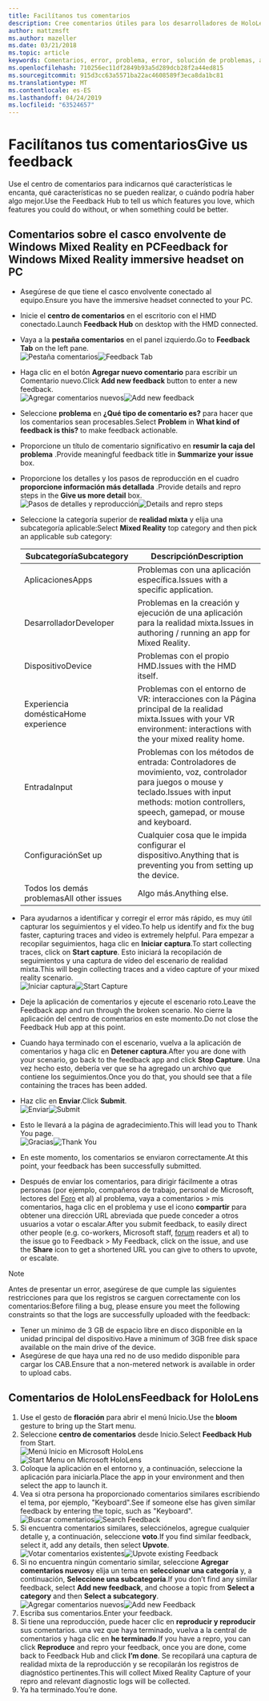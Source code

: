 ```yaml
---
title: Facilítanos tus comentarios
description: Cree comentarios útiles para los desarrolladores de HoloLens y Windows Mixed Reality mediante el centro de comentarios.
author: mattzmsft
ms.author: mazeller
ms.date: 03/21/2018
ms.topic: article
keywords: Comentarios, error, problema, error, solución de problemas, ayuda
ms.openlocfilehash: 710256ec11df2849b93a5d289dcb28f2a44ed815
ms.sourcegitcommit: 915d3cc63a5571ba22ac4608589f3eca8da1bc81
ms.translationtype: MT
ms.contentlocale: es-ES
ms.lasthandoff: 04/24/2019
ms.locfileid: "63524657"
---
```

# <a name="give-us-feedback"></a><span data-ttu-id="9ff9f-104">Facilítanos tus comentarios</span><span class="sxs-lookup"><span data-stu-id="9ff9f-104">Give us feedback</span></span>

<span data-ttu-id="9ff9f-105">Use el centro de comentarios para indicarnos qué características le encanta, qué características no se pueden realizar, o cuándo podría haber algo mejor.</span><span class="sxs-lookup"><span data-stu-id="9ff9f-105">Use the Feedback Hub to tell us which features you love, which features you could do without, or when something could be better.</span></span>

## <a name="feedback-for-windows-mixed-reality-immersive-headset-on-pc"></a><span data-ttu-id="9ff9f-106">Comentarios sobre el casco envolvente de Windows Mixed Reality en PC</span><span class="sxs-lookup"><span data-stu-id="9ff9f-106">Feedback for Windows Mixed Reality immersive headset on PC</span></span>

* <span data-ttu-id="9ff9f-107">Asegúrese de que tiene el casco envolvente conectado al equipo.</span><span class="sxs-lookup"><span data-stu-id="9ff9f-107">Ensure you have the immersive headset connected to your PC.</span></span>
* <span data-ttu-id="9ff9f-108">Inicie el **centro de comentarios** en el escritorio con el HMD conectado.</span><span class="sxs-lookup"><span data-stu-id="9ff9f-108">Launch **Feedback Hub** on desktop with the HMD connected.</span></span>
* <span data-ttu-id="9ff9f-109">Vaya a la **pestaña comentarios** en el panel izquierdo.</span><span class="sxs-lookup"><span data-stu-id="9ff9f-109">Go to **Feedback Tab** on the left pane.</span></span> <br>
  <span data-ttu-id="9ff9f-110">![Pestaña comentarios](images/feedback1-600px.png)</span><span class="sxs-lookup"><span data-stu-id="9ff9f-110">![Feedback Tab](images/feedback1-600px.png)</span></span>
* <span data-ttu-id="9ff9f-111">Haga clic en el botón **Agregar nuevo comentario** para escribir un Comentario nuevo.</span><span class="sxs-lookup"><span data-stu-id="9ff9f-111">Click **Add new feedback** button to enter a new feedback.</span></span><br>
  <span data-ttu-id="9ff9f-112">![Agregar comentarios nuevos](images/feedback2-600px.png)</span><span class="sxs-lookup"><span data-stu-id="9ff9f-112">![Add new feedback](images/feedback2-600px.png)</span></span>
* <span data-ttu-id="9ff9f-113">Seleccione **problema** en **¿Qué tipo de comentario es?** para hacer que los comentarios sean procesables.</span><span class="sxs-lookup"><span data-stu-id="9ff9f-113">Select **Problem** in **What kind of feedback is this?** to make feedback actionable.</span></span>
* <span data-ttu-id="9ff9f-114">Proporcione un título de comentario significativo en **resumir la caja del problema** .</span><span class="sxs-lookup"><span data-stu-id="9ff9f-114">Provide meaningful feedback title in **Summarize your issue** box.</span></span>
* <span data-ttu-id="9ff9f-115">Proporcione los detalles y los pasos de reproducción en el cuadro **proporcione información más detallada** .</span><span class="sxs-lookup"><span data-stu-id="9ff9f-115">Provide details and repro steps in the **Give us more detail** box.</span></span><br>
  <span data-ttu-id="9ff9f-116">![Pasos de detalles y reproducción](images/feedback3-600px.png)</span><span class="sxs-lookup"><span data-stu-id="9ff9f-116">![Details and repro steps](images/feedback3-600px.png)</span></span>
* <span data-ttu-id="9ff9f-117">Seleccione la categoría superior de **realidad mixta** y elija una subcategoría aplicable:</span><span class="sxs-lookup"><span data-stu-id="9ff9f-117">Select **Mixed Reality** top category and then pick an applicable sub category:</span></span>

  |  <span data-ttu-id="9ff9f-118">Subcategoría</span><span class="sxs-lookup"><span data-stu-id="9ff9f-118">Subcategory</span></span>  |  <span data-ttu-id="9ff9f-119">Descripción</span><span class="sxs-lookup"><span data-stu-id="9ff9f-119">Description</span></span> | 
  |----------|----------|
  |  <span data-ttu-id="9ff9f-120">Aplicaciones</span><span class="sxs-lookup"><span data-stu-id="9ff9f-120">Apps</span></span>  |  <span data-ttu-id="9ff9f-121">Problemas con una aplicación específica.</span><span class="sxs-lookup"><span data-stu-id="9ff9f-121">Issues with a specific application.</span></span> | 
  |  <span data-ttu-id="9ff9f-122">Desarrollador</span><span class="sxs-lookup"><span data-stu-id="9ff9f-122">Developer</span></span>  |  <span data-ttu-id="9ff9f-123">Problemas en la creación y ejecución de una aplicación para la realidad mixta.</span><span class="sxs-lookup"><span data-stu-id="9ff9f-123">Issues in authoring / running an app for Mixed Reality.</span></span> | 
  |  <span data-ttu-id="9ff9f-124">Dispositivo</span><span class="sxs-lookup"><span data-stu-id="9ff9f-124">Device</span></span>  |  <span data-ttu-id="9ff9f-125">Problemas con el propio HMD.</span><span class="sxs-lookup"><span data-stu-id="9ff9f-125">Issues with the HMD itself.</span></span> | 
  |  <span data-ttu-id="9ff9f-126">Experiencia doméstica</span><span class="sxs-lookup"><span data-stu-id="9ff9f-126">Home experience</span></span>  |  <span data-ttu-id="9ff9f-127">Problemas con el entorno de VR: interacciones con la Página principal de la realidad mixta.</span><span class="sxs-lookup"><span data-stu-id="9ff9f-127">Issues with your VR environment: interactions with the your mixed reality home.</span></span> | 
  |  <span data-ttu-id="9ff9f-128">Entrada</span><span class="sxs-lookup"><span data-stu-id="9ff9f-128">Input</span></span>  |  <span data-ttu-id="9ff9f-129">Problemas con los métodos de entrada: Controladores de movimiento, voz, controlador para juegos o mouse y teclado.</span><span class="sxs-lookup"><span data-stu-id="9ff9f-129">Issues with input methods: motion controllers, speech, gamepad, or mouse and keyboard.</span></span> | 
  |  <span data-ttu-id="9ff9f-130">Configuración</span><span class="sxs-lookup"><span data-stu-id="9ff9f-130">Set up</span></span>  |  <span data-ttu-id="9ff9f-131">Cualquier cosa que le impida configurar el dispositivo.</span><span class="sxs-lookup"><span data-stu-id="9ff9f-131">Anything that is preventing you from setting up the device.</span></span> | 
  |  <span data-ttu-id="9ff9f-132">Todos los demás problemas</span><span class="sxs-lookup"><span data-stu-id="9ff9f-132">All other issues</span></span>  |  <span data-ttu-id="9ff9f-133">Algo más.</span><span class="sxs-lookup"><span data-stu-id="9ff9f-133">Anything else.</span></span> |
  
* <span data-ttu-id="9ff9f-134">Para ayudarnos a identificar y corregir el error más rápido, es muy útil capturar los seguimientos y el vídeo.</span><span class="sxs-lookup"><span data-stu-id="9ff9f-134">To help us identify and fix the bug faster, capturing traces and video is extremely helpful.</span></span> <span data-ttu-id="9ff9f-135">Para empezar a recopilar seguimientos, haga clic en **Iniciar captura**.</span><span class="sxs-lookup"><span data-stu-id="9ff9f-135">To start collecting traces, click on **Start capture**.</span></span> <span data-ttu-id="9ff9f-136">Esto iniciará la recopilación de seguimientos y una captura de vídeo del escenario de realidad mixta.</span><span class="sxs-lookup"><span data-stu-id="9ff9f-136">This will begin collecting traces and a video capture of your mixed reality scenario.</span></span><br>
  <span data-ttu-id="9ff9f-137">![Iniciar captura](images/feedback4-600px.png)</span><span class="sxs-lookup"><span data-stu-id="9ff9f-137">![Start Capture](images/feedback4-600px.png)</span></span>
* <span data-ttu-id="9ff9f-138">Deje la aplicación de comentarios y ejecute el escenario roto.</span><span class="sxs-lookup"><span data-stu-id="9ff9f-138">Leave the Feedback app and run through the broken scenario.</span></span> <span data-ttu-id="9ff9f-139">No cierre la aplicación del centro de comentarios en este momento.</span><span class="sxs-lookup"><span data-stu-id="9ff9f-139">Do not close the Feedback Hub app at this point.</span></span>
* <span data-ttu-id="9ff9f-140">Cuando haya terminado con el escenario, vuelva a la aplicación de comentarios y haga clic en **Detener captura**.</span><span class="sxs-lookup"><span data-stu-id="9ff9f-140">After you are done with your scenario, go back to the feedback app and click **Stop Capture**.</span></span> <span data-ttu-id="9ff9f-141">Una vez hecho esto, debería ver que se ha agregado un archivo que contiene los seguimientos.</span><span class="sxs-lookup"><span data-stu-id="9ff9f-141">Once you do that, you should see that a file containing the traces has been added.</span></span>
* <span data-ttu-id="9ff9f-142">Haz clic en **Enviar**.</span><span class="sxs-lookup"><span data-stu-id="9ff9f-142">Click **Submit**.</span></span><br>
  <span data-ttu-id="9ff9f-143">![Enviar](images/feedback5-600px.png)</span><span class="sxs-lookup"><span data-stu-id="9ff9f-143">![Submit](images/feedback5-600px.png)</span></span>
* <span data-ttu-id="9ff9f-144">Esto le llevará a la página de agradecimiento.</span><span class="sxs-lookup"><span data-stu-id="9ff9f-144">This will lead you to Thank You page.</span></span><br>
  <span data-ttu-id="9ff9f-145">![Gracias](images/feedback6-600px.png)</span><span class="sxs-lookup"><span data-stu-id="9ff9f-145">![Thank You](images/feedback6-600px.png)</span></span>
* <span data-ttu-id="9ff9f-146">En este momento, los comentarios se enviaron correctamente.</span><span class="sxs-lookup"><span data-stu-id="9ff9f-146">At this point, your feedback has been successfully submitted.</span></span>
* <span data-ttu-id="9ff9f-147">Después de enviar los comentarios, para dirigir fácilmente a otras personas (por ejemplo, compañeros de trabajo, personal de Microsoft, lectores del [Foro](https://forums.hololens.com/) et al) al problema, vaya a comentarios > mis comentarios, haga clic en el problema y use el icono **compartir** para obtener una dirección URL abreviada que puede conceder a otros usuarios a votar o escalar.</span><span class="sxs-lookup"><span data-stu-id="9ff9f-147">After you submit feedback, to easily direct other people (e.g. co-workers, Microsoft staff, [forum](https://forums.hololens.com/) readers et al) to the issue go to Feedback > My Feedback, click on the issue, and use the **Share** icon to get a shortened URL you can give to others to upvote, or escalate.</span></span>

>[!NOTE]
><span data-ttu-id="9ff9f-148">Antes de presentar un error, asegúrese de que cumple las siguientes restricciones para que los registros se carguen correctamente con los comentarios:</span><span class="sxs-lookup"><span data-stu-id="9ff9f-148">Before filing a bug, please ensure you meet the following constraints so that the logs are successfully uploaded with the feedback:</span></span>
> - <span data-ttu-id="9ff9f-149">Tener un mínimo de 3 GB de espacio libre en disco disponible en la unidad principal del dispositivo.</span><span class="sxs-lookup"><span data-stu-id="9ff9f-149">Have a minimum of 3GB free disk space available on the main drive of the device.</span></span>
> - <span data-ttu-id="9ff9f-150">Asegúrese de que haya una red no de uso medido disponible para cargar los CAB.</span><span class="sxs-lookup"><span data-stu-id="9ff9f-150">Ensure that a non-metered network is available in order to upload cabs.</span></span>

## <a name="feedback-for-hololens"></a><span data-ttu-id="9ff9f-151">Comentarios de HoloLens</span><span class="sxs-lookup"><span data-stu-id="9ff9f-151">Feedback for HoloLens</span></span>

1. <span data-ttu-id="9ff9f-152">Use el gesto de **floración** para abrir el menú Inicio.</span><span class="sxs-lookup"><span data-stu-id="9ff9f-152">Use the **bloom** gesture to bring up the Start menu.</span></span>
2. <span data-ttu-id="9ff9f-153">Seleccione **centro de comentarios** desde Inicio.</span><span class="sxs-lookup"><span data-stu-id="9ff9f-153">Select **Feedback Hub** from Start.</span></span><br>
  <span data-ttu-id="9ff9f-154">![Menú Inicio en Microsoft HoloLens](images/startmenu.jpg)</span><span class="sxs-lookup"><span data-stu-id="9ff9f-154">![Start Menu on Microsoft HoloLens](images/startmenu.jpg)</span></span>
3. <span data-ttu-id="9ff9f-155">Coloque la aplicación en el entorno y, a continuación, seleccione la aplicación para iniciarla.</span><span class="sxs-lookup"><span data-stu-id="9ff9f-155">Place the app in your environment and then select the app to launch it.</span></span>
4. <span data-ttu-id="9ff9f-156">Vea si otra persona ha proporcionado comentarios similares escribiendo el tema, por ejemplo, "Keyboard".</span><span class="sxs-lookup"><span data-stu-id="9ff9f-156">See if someone else has given similar feedback by entering the topic, such as "Keyboard".</span></span><br>
  <span data-ttu-id="9ff9f-157">![Buscar comentarios](images/searchfeedback-500px.jpg)</span><span class="sxs-lookup"><span data-stu-id="9ff9f-157">![Search Feedback](images/searchfeedback-500px.jpg)</span></span>
5. <span data-ttu-id="9ff9f-158">Si encuentra comentarios similares, selecciónelos, agregue cualquier detalle y, a continuación, seleccione **voto**.</span><span class="sxs-lookup"><span data-stu-id="9ff9f-158">If you find similar feedback, select it, add any details, then select **Upvote**.</span></span><br>
  <span data-ttu-id="9ff9f-159">![Votar comentarios existentes](images/upvotefeedback-500px.jpg)</span><span class="sxs-lookup"><span data-stu-id="9ff9f-159">![Upvote existing Feedback](images/upvotefeedback-500px.jpg)</span></span>
6. <span data-ttu-id="9ff9f-160">Si no encuentra ningún comentario similar, seleccione **Agregar comentarios nuevos**y elija un tema en **seleccionar una categoría** y, a continuación, **Seleccione una subcategoría**.</span><span class="sxs-lookup"><span data-stu-id="9ff9f-160">If you don’t find any similar feedback, select **Add new feedback**, and choose a topic from **Select a category** and then **Select a subcategory**.</span></span><br>
  <span data-ttu-id="9ff9f-161">![Agregar comentarios nuevos](images/addnewfeedback-500px.jpg)</span><span class="sxs-lookup"><span data-stu-id="9ff9f-161">![Add new Feedback](images/addnewfeedback-500px.jpg)</span></span>
7. <span data-ttu-id="9ff9f-162">Escriba sus comentarios.</span><span class="sxs-lookup"><span data-stu-id="9ff9f-162">Enter your feedback.</span></span>
8. <span data-ttu-id="9ff9f-163">Si tiene una reproducción, puede hacer clic en **reproducir y reproducir** sus comentarios. una vez que haya terminado, vuelva a la central de comentarios y haga clic en **he terminado**.</span><span class="sxs-lookup"><span data-stu-id="9ff9f-163">If you have a repro, you can click **Reproduce** and repro your feedback, once you are done, come back to Feedback Hub and click **I’m done**.</span></span> <span data-ttu-id="9ff9f-164">Se recopilará una captura de realidad mixta de la reproducción y se recopilarán los registros de diagnóstico pertinentes.</span><span class="sxs-lookup"><span data-stu-id="9ff9f-164">This will collect Mixed Reality Capture of your repro and relevant diagnostic logs will be collected.</span></span>
9. <span data-ttu-id="9ff9f-165">Ya ha terminado.</span><span class="sxs-lookup"><span data-stu-id="9ff9f-165">You’re done.</span></span>
